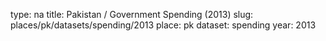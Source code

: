 type: na
title: Pakistan / Government Spending (2013)
slug: places/pk/datasets/spending/2013
place: pk
dataset: spending
year: 2013
